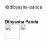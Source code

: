 :smile:dibyasha-panda


<br> **Dibyasha Panda** <br>
<a href="https://linkedin.com/"><img src="https://github.com/DibyashaPanda/dibyasha-panda/blob/master/images/linkedin.png" align="left" height="48" width="48" ></a>
<a href="https://gmail.com/"><img src="https://github.com/DibyashaPanda/dibyasha-panda/blob/master/images/gmail.png" height="18" width="18" ></a>
